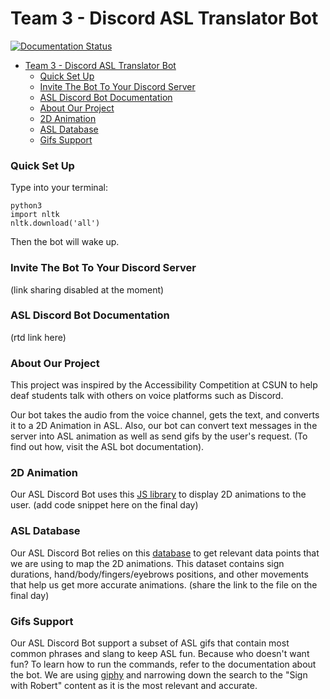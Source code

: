 # Team 3 - Discord ASL Translator Bot
[![Documentation Status](https://readthedocs.org/projects/team-3/badge/?version=latest)](https://team-3.readthedocs.io/en/latest/?badge=latest)

- [Team 3 - Discord ASL Translator Bot](#team-3---discord-asl-translator-bot)
    + [Quick Set Up](#quick-set-up)
    + [Invite The Bot To Your Discord Server](#invite-the-bot-to-your-discord-server)
    + [ASL Discord Bot Documentation](#asl-discord-bot-documentation)
    + [About Our Project](#about-our-project)
    + [2D Animation](#2d-animation)
    + [ASL Database](#asl-database)
    + [Gifs Support](#gifs-support)

### Quick Set Up
Type into your terminal:
```
python3
import nltk
nltk.download('all')
```
Then the bot will wake up.

### Invite The Bot To Your Discord Server
(link sharing disabled at the moment)

### ASL Discord Bot Documentation
(rtd link here)

### About Our Project 
This project was inspired by the Accessibility Competition at CSUN to help deaf students talk with others on voice platforms such as Discord. 

Our bot takes the audio from the voice channel, gets the text, and converts it to a 2D Animation in ASL. 
Also, our bot can convert text messages in the server into ASL animation as well as send gifs by the user's request. (To find out how, visit the ASL bot documentation). 

### 2D Animation
Our ASL Discord Bot uses this [JS library](https://github.com/aslfont/sign-puppet) to display 2D animations to the user. 
(add code snippet here on the final day)

### ASL Database 
Our ASL Discord Bot relies on this [database](https://asl-lex.org/) to get relevant data points that we are using to map the 2D animations. This dataset contains sign durations, hand/body/fingers/eyebrows positions, and other movements that help us get more accurate animations.
(share the link to the file on the final day)

### Gifs Support
Our  ASL Discord Bot support a subset of ASL gifs that contain most common phrases and slang to keep ASL fun. Because who doesn't want fun? To learn how to run the commands, refer to the documentation about the bot. 
We are using [giphy](https://giphy.com/signwithrobert/) and narrowing down the search to the "Sign with Robert" content as it is the most relevant and accurate. 
